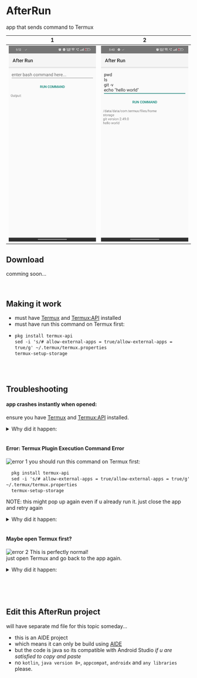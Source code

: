 # AfterRun
app that sends command to Termux

| 1 | 2 
|:-------:|:-------:|
| ![screenshot 1](assets/screenshot1.jpg) | ![screenshot 2](assets/screenshot2.jpg)
## Download
comming soon...

<br>

## Making it work
- must have [Termux](https://f-droid.org/en/packages/com.termux/) and [Termux:API](https://f-droid.org/en/packages/com.termux.api/ ) installed
- must have run this command on Termux first:
- ```
  pkg install termux-api
  sed -i 's/# allow-external-apps = true/allow-external-apps = true/g' ~/.termux/termux.properties
  termux-setup-storage
  ```

<br><br>

## Troubleshooting
#### app crashes instantly when opened:
ensure you have [Termux](https://f-droid.org/en/packages/com.termux/) and [Termux:API](https://f-droid.org/en/packages/com.termux.api/ ) installed.
<details>
  <summary>Why did it happen:</summary>
  
  ```a termux permission is set on AndroidManifest. The app will crash instantly if termux is not installed```
  
</details>
<br>

#### Error: Termux Plugin Execution Command Error
![error 1](assets/error1.jpg)
you should run this command on Termux first:
```
  pkg install termux-api
  sed -i 's/# allow-external-apps = true/allow-external-apps = true/g' ~/.termux/termux.properties
  termux-setup-storage
  ```
NOTE: this might pop up again even if u already run it. just close the app and retry again
<details>
  <summary>Why did it happen:</summary>
  
  ```termux:api has some requirements in order to run. like setting allow-external-apps to true in the hidden termux.properties file```
  
</details> 

<br>

#### Maybe open Termux first?
![error 2](assets/error2.jpg)
This is perfectly normal!<br>just open Termux and go back to the app again.
<details>
  <summary>Why did it happen:</summary>
  
  ```termux:api needs some requirements to run. like disabling battery optimization and granting draw over apps. Once you satisfy those, you might not get this dialog again```
  
</details>  

<br><br><br>

## Edit this AfterRun project
will have separate md file for this topic someday... 
- this is an AIDE project
- which means it can only be build using [AIDE](https://www.android-ide.com/)
- but the code is java so its compatible with Android Studio *if u are satisfied to copy and paste*
- no ```kotlin```, ```java version 8+```, ```appcompat```, ```androidx``` and ```any libraries``` please.
